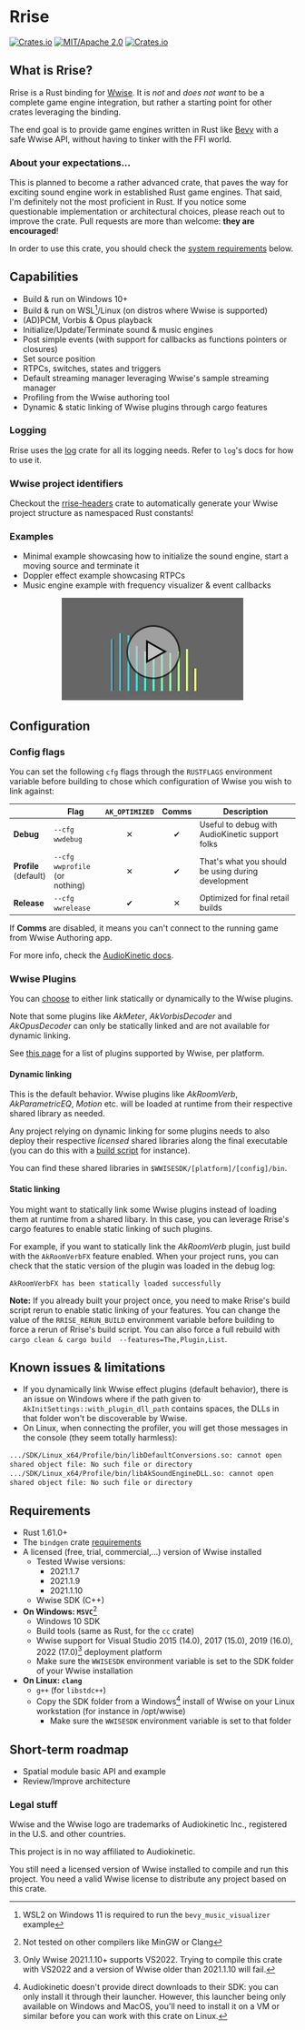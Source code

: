 # Rrise

[![Crates.io](https://img.shields.io/crates/v/rrise.svg)](https://crates.io/crates/rrise)
[![MIT/Apache 2.0](https://img.shields.io/badge/license-MIT%2FApache-blue.svg)](./LICENSE)
[![Crates.io](https://img.shields.io/crates/d/rrise.svg)](https://crates.io/crates/rrise)

## What is Rrise?
Rrise is a Rust binding for [Wwise](https://www.audiokinetic.com/en/products/wwise). It is _not_ and *does not want* to 
be a complete game engine integration, but rather a starting point for other crates leveraging the binding.

The end goal is to provide game engines written in Rust like [Bevy](https://github.com/bevyengine/bevy) with a safe 
Wwise API, without having to tinker with the FFI world.

### About your expectations...
This is planned to become a rather advanced crate, that paves the way for exciting sound engine work in established Rust
game engines. That said, I'm definitely not the most proficient in Rust. If you notice some questionable implementation 
or architectural choices, please reach out to improve the crate. Pull requests are more than welcome: **they are 
encouraged**!

In order to use this crate, you should check the [system requirements](#Requirements) below.

## Capabilities
- Build & run on Windows 10+
- Build & run on WSL[^0]/Linux (on distros where Wwise is supported)
- (AD)PCM, Vorbis & Opus playback
- Initialize/Update/Terminate sound & music engines
- Post simple events (with support for callbacks as functions pointers or closures)
- Set source position
- RTPCs, switches, states and triggers
- Default streaming manager leveraging Wwise's sample streaming manager
- Profiling from the Wwise authoring tool
- Dynamic & static linking of Wwise plugins through cargo features

[^0]: WSL2 on Windows 11 is required to run the `bevy_music_visualizer` example

### Logging
Rrise uses the [log](https://docs.rs/log/latest/log/index.html) crate for all its logging needs. Refer to `log`'s
docs for how to use it.

### Wwise project identifiers
Checkout the [rrise-headers](/rrise-headers) crate to automatically generate your Wwise project structure as namespaced
Rust constants!

### Examples
- Minimal example showcasing how to initialize the sound engine, start a moving source and terminate it
- Doppler effect example showcasing RTPCs
- Music engine example with frequency visualizer & event callbacks

<p align="center">
  <a href="https://www.youtube.com/watch?v=W_GUGTm2BcA" title="Music engine example with frequency visualizer" rel="noreferrer noopener" target="_blank">
    <img src="images/bevy_music_visualizer.png" alt="Bevy visualizer in video (click to play)" style="max-width: 100%;" />
  </a>
</p>

## Configuration

### Config flags
You can set the following `cfg` flags through the `RUSTFLAGS` environment variable before building to chose which 
configuration of Wwise you wish to link against:

|                           | Flag                               | `AK_OPTIMIZED` | Comms | Description                                        |
|---------------------------|------------------------------------|:--------------:|:-----:|----------------------------------------------------|
| **Debug**                 | `--cfg wwdebug`                    |       ✕        |   ✔   | Useful to debug with AudioKinetic support folks    |
| **Profile**<br/>(default) | `--cfg wwprofile`<br/>(or nothing) |       ✕        |   ✔   | That's what you should be using during development |
| **Release**               | `--cfg wwrelease`                  |       ✔        |   ✕   | Optimized for final retail builds                  |

If **Comms** are disabled, it means you can't connect to the running game from Wwise Authoring app.

For more info, check the [AudioKinetic docs](https://www.audiokinetic.com/library/edge/?source=SDK&id=goingfurther_builds.html#wwise_sdk_build_config).

### Wwise Plugins
You can [choose](https://www.audiokinetic.com/library/edge/?source=SDK&id=soundengine_integration_plugins.html) to 
either link statically or dynamically to the Wwise plugins.

Note that some plugins like _AkMeter_, _AkVorbisDecoder_ and _AkOpusDecoder_ can only be statically linked and are not 
available for dynamic linking.

See [this page](https://www.audiokinetic.com/library/edge/?source=SDK&id=goingfurther_builds.html#wwise_sdk_lib_dependency_requirements_plugins)
for a list of plugins supported by Wwise, per platform.

#### Dynamic linking
This is the default behavior. Wwise plugins like _AkRoomVerb_, _AkParametricEQ_, _Motion_ etc. will be loaded at 
runtime from their respective shared library as needed.

Any project relying on dynamic linking for some plugins needs to also deploy their respective *licensed* shared 
libraries along the final executable (you can do this with a 
[build script](https://doc.rust-lang.org/cargo/reference/build-scripts.html) for instance).

You can find these shared libraries in `$WWISESDK/[platform]/[config]/bin`.

#### Static linking
You might want to statically link some Wwise plugins instead of loading them at runtime from a shared libary. In 
this case, you can leverage Rrise's cargo features to enable static linking of such plugins.

For example, if you want to statically link the _AkRoomVerb_ plugin, just build with the `AkRoomVerbFX` feature 
enabled. When your project runs, you can check that the static version of the plugin was loaded in the debug log:
```
AkRoomVerbFX has been statically loaded successfully
```
**Note:** If you already built your project once, you need to make Rrise's build script rerun to enable static 
linking of your features. You can change the value of the `RRISE_RERUN_BUILD` environment variable before building to 
force a rerun of Rrise's build script. You can also force a full rebuild with `cargo clean & cargo build 
--features=The,Plugin,List`. 

## Known issues & limitations
- If you dynamically link Wwise effect plugins (default behavior), there is an issue on Windows where if the path given
to `AkInitSettings::with_plugin_dll_path` contains spaces, the DLLs in that folder won't be discoverable by Wwise.
- On Linux, when connecting the profiler, you will get those messages in the console (they seem totally harmless):
```
.../SDK/Linux_x64/Profile/bin/libDefaultConversions.so: cannot open shared object file: No such file or directory
.../SDK/Linux_x64/Profile/bin/libAkSoundEngineDLL.so: cannot open shared object file: No such file or directory
```

## Requirements
- Rust 1.61.0+
- The `bindgen` crate [requirements](https://github.com/rust-lang/rust-bindgen/blob/master/book/src/requirements.md)
- A licensed (free, trial, commercial,...) version of Wwise installed
  - Tested Wwise versions:
    - 2021.1.7
    - 2021.1.9
    - 2021.1.10
  - Wwise SDK (C++)
- **On Windows: `MSVC`**[^1]
  - Windows 10 SDK
  - Build tools (same as Rust, for the `cc` crate)
  - Wwise support for Visual Studio 2015 (14.0), 2017 (15.0), 2019 (16.0), 2022 (17.0)[^2] deployment platform
  - Make sure the `WWISESDK` environment variable is set to the SDK folder of your Wwise installation
- **On Linux: `clang`**
  - `g++` (for `libstdc++`)
  - Copy the SDK folder from a Windows[^3] install of Wwise on your Linux workstation (for instance in /opt/wwise)
    - Make sure the `WWISESDK` environment variable is set to that folder

[^1]: Not tested on other compilers like MinGW or Clang

[^2]: Only Wwise 2021.1.10+ supports VS2022. Trying to compile this crate with VS2022 and a version of Wwise older than
2021.1.10 will fail.

[^3]: Audiokinetic doesn't provide direct downloads to their SDK: you can only install it through their launcher. 
However, this launcher being only available on Windows and MacOS, you'll need to install it on a VM or similar before 
you can work with this crate on Linux.

## Short-term roadmap
- Spatial module basic API and example
- Review/Improve architecture

### Legal stuff
Wwise and the Wwise logo are trademarks of Audiokinetic Inc., registered in the U.S. and other countries.

This project is in no way affiliated to Audiokinetic.

You still need a licensed version of Wwise installed to compile and run this project. You need a valid Wwise license 
to distribute any project based on this crate.